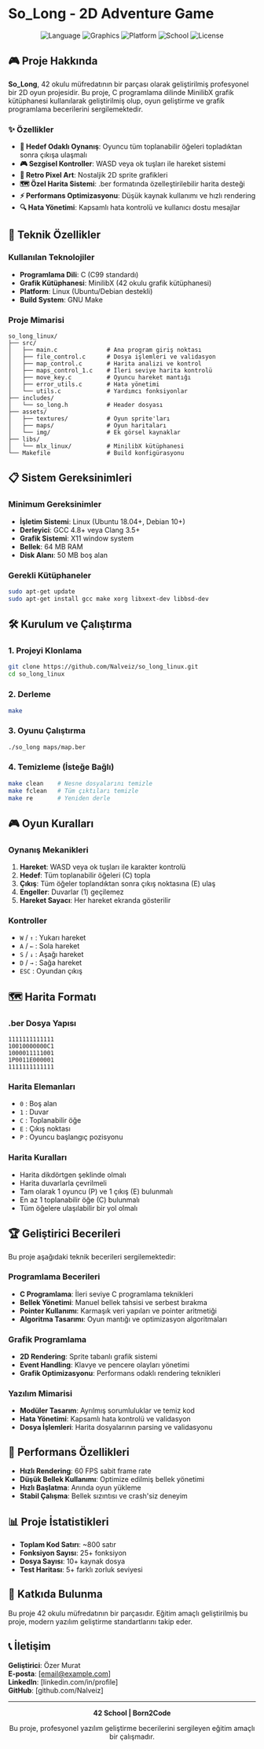 # So_Long - 2D Adventure Game

<div align="center">
  <img src="https://img.shields.io/badge/Language-C-blue" alt="Language">
  <img src="https://img.shields.io/badge/Graphics-MinilibX-green" alt="Graphics">
  <img src="https://img.shields.io/badge/Platform-Linux-orange" alt="Platform">
  <img src="https://img.shields.io/badge/School-42-red" alt="School">
  <img src="https://img.shields.io/badge/License-MIT-yellow" alt="License">
</div>

## 🎮 Proje Hakkında

**So_Long**, 42 okulu müfredatının bir parçası olarak geliştirilmiş profesyonel bir 2D oyun projesidir. Bu proje, C programlama dilinde MinilibX grafik kütüphanesi kullanılarak geliştirilmiş olup, oyun geliştirme ve grafik programlama becerilerini sergilemektedir.

### ✨ Özellikler

- **🎯 Hedef Odaklı Oynanış**: Oyuncu tüm toplanabilir öğeleri topladıktan sonra çıkışa ulaşmalı
- **🎮 Sezgisel Kontroller**: WASD veya ok tuşları ile hareket sistemi
- **🎨 Retro Pixel Art**: Nostaljik 2D sprite grafikleri
- **🗺️ Özel Harita Sistemi**: .ber formatında özelleştirilebilir harita desteği
- **⚡ Performans Optimizasyonu**: Düşük kaynak kullanımı ve hızlı rendering
- **🔍 Hata Yönetimi**: Kapsamlı hata kontrolü ve kullanıcı dostu mesajlar

## 🚀 Teknik Özellikler

### Kullanılan Teknolojiler
- **Programlama Dili**: C (C99 standardı)
- **Grafik Kütüphanesi**: MinilibX (42 okulu grafik kütüphanesi)
- **Platform**: Linux (Ubuntu/Debian destekli)
- **Build System**: GNU Make

### Proje Mimarisi
```
so_long_linux/
├── src/
│   ├── main.c              # Ana program giriş noktası
│   ├── file_control.c      # Dosya işlemleri ve validasyon
│   ├── map_control.c       # Harita analizi ve kontrol
│   ├── maps_control_1.c    # İleri seviye harita kontrolü
│   ├── move_key.c          # Oyuncu hareket mantığı
│   ├── error_utils.c       # Hata yönetimi
│   └── utils.c             # Yardımcı fonksiyonlar
├── includes/
│   └── so_long.h           # Header dosyası
├── assets/
│   ├── textures/           # Oyun sprite'ları
│   ├── maps/               # Oyun haritaları
│   └── img/                # Ek görsel kaynaklar
├── libs/
│   └── mlx_linux/          # MinilibX kütüphanesi
└── Makefile                # Build konfigürasyonu
```

## 📋 Sistem Gereksinimleri

### Minimum Gereksinimler
- **İşletim Sistemi**: Linux (Ubuntu 18.04+, Debian 10+)
- **Derleyici**: GCC 4.8+ veya Clang 3.5+
- **Grafik Sistemi**: X11 window system
- **Bellek**: 64 MB RAM
- **Disk Alanı**: 50 MB boş alan

### Gerekli Kütüphaneler
```bash
sudo apt-get update
sudo apt-get install gcc make xorg libxext-dev libbsd-dev
```

## 🛠️ Kurulum ve Çalıştırma

### 1. Projeyi Klonlama
```bash
git clone https://github.com/Nalveiz/so_long_linux.git
cd so_long_linux
```

### 2. Derleme
```bash
make
```

### 3. Oyunu Çalıştırma
```bash
./so_long maps/map.ber
```

### 4. Temizleme (İsteğe Bağlı)
```bash
make clean    # Nesne dosyalarını temizle
make fclean   # Tüm çıktıları temizle
make re       # Yeniden derle
```

## 🎮 Oyun Kuralları

### Oynanış Mekanikleri
1. **Hareket**: WASD veya ok tuşları ile karakter kontrolü
2. **Hedef**: Tüm toplanabilir öğeleri (C) topla
3. **Çıkış**: Tüm öğeler toplandıktan sonra çıkış noktasına (E) ulaş
4. **Engeller**: Duvarlar (1) geçilemez
5. **Hareket Sayacı**: Her hareket ekranda gösterilir

### Kontroller
- `W` / `↑` : Yukarı hareket
- `A` / `←` : Sola hareket  
- `S` / `↓` : Aşağı hareket
- `D` / `→` : Sağa hareket
- `ESC` : Oyundan çıkış

## 🗺️ Harita Formatı

### .ber Dosya Yapısı
```
1111111111111
10010000000C1
1000011111001
1P0011E000001
1111111111111
```

### Harita Elemanları
- `0` : Boş alan
- `1` : Duvar
- `C` : Toplanabilir öğe
- `E` : Çıkış noktası
- `P` : Oyuncu başlangıç pozisyonu

### Harita Kuralları
- Harita dikdörtgen şeklinde olmalı
- Harita duvarlarla çevrilmeli
- Tam olarak 1 oyuncu (P) ve 1 çıkış (E) bulunmalı
- En az 1 toplanabilir öğe (C) bulunmalı
- Tüm öğelere ulaşılabilir bir yol olmalı

## 🏆 Geliştirici Becerileri

Bu proje aşağıdaki teknik becerileri sergilemektedir:

### Programlama Becerileri
- **C Programlama**: İleri seviye C programlama teknikleri
- **Bellek Yönetimi**: Manuel bellek tahsisi ve serbest bırakma
- **Pointer Kullanımı**: Karmaşık veri yapıları ve pointer aritmetiği
- **Algoritma Tasarımı**: Oyun mantığı ve optimizasyon algoritmaları

### Grafik Programlama
- **2D Rendering**: Sprite tabanlı grafik sistemi
- **Event Handling**: Klavye ve pencere olayları yönetimi
- **Grafik Optimizasyonu**: Performans odaklı rendering teknikleri

### Yazılım Mimarisi
- **Modüler Tasarım**: Ayrılmış sorumluluklar ve temiz kod
- **Hata Yönetimi**: Kapsamlı hata kontrolü ve validasyon
- **Dosya İşlemleri**: Harita dosyalarının parsing ve validasyonu

## 🚀 Performans Özellikleri

- **Hızlı Rendering**: 60 FPS sabit frame rate
- **Düşük Bellek Kullanımı**: Optimize edilmiş bellek yönetimi
- **Hızlı Başlatma**: Anında oyun yükleme
- **Stabil Çalışma**: Bellek sızıntısı ve crash'siz deneyim

## 📊 Proje İstatistikleri

- **Toplam Kod Satırı**: ~800 satır
- **Fonksiyon Sayısı**: 25+ fonksiyon
- **Dosya Sayısı**: 10+ kaynak dosya
- **Test Haritası**: 5+ farklı zorluk seviyesi

## 🤝 Katkıda Bulunma

Bu proje 42 okulu müfredatının bir parçasıdır. Eğitim amaçlı geliştirilmiş bu proje, modern yazılım geliştirme standartlarını takip eder.

## 📞 İletişim

**Geliştirici**: Özer Murat  
**E-posta**: [email@example.com]  
**LinkedIn**: [linkedin.com/in/profile]  
**GitHub**: [github.com/Nalveiz]

---

<div align="center">
  <p><strong>42 School | Born2Code</strong></p>
  <p>Bu proje, profesyonel yazılım geliştirme becerilerini sergileyen eğitim amaçlı bir çalışmadır.</p>
</div>
